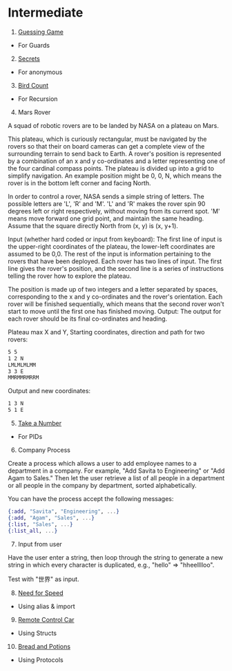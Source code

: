 # Intermediate

1. [Guessing Game](https://github.com/AgarwalConsulting/Elixir_Training/tree/master/exercises/exercism/guessing-game)

  - For Guards

2. [Secrets](https://github.com/AgarwalConsulting/Elixir_Training/tree/master/exercises/exercism/secrets)

  - For anonymous

3. [Bird Count](https://github.com/AgarwalConsulting/Elixir_Training/tree/master/exercises/exercism/bird-count)

  - For Recursion

4. Mars Rover

A squad of robotic rovers are to be landed by NASA on a plateau on Mars.

This plateau, which is curiously rectangular, must be navigated by the rovers so that their on board cameras can get a complete view of the surrounding terrain to send back to Earth. A rover's position is represented by a combination of an x and y co-ordinates and a letter representing one of the four cardinal compass points. The plateau is divided up into a grid to simplify navigation. An example position might be 0, 0, N, which means the rover is in the bottom left corner and facing North.

In order to control a rover, NASA sends a simple string of letters. The possible letters are 'L', 'R' and 'M'. 'L' and 'R' makes the rover spin 90 degrees left or right respectively, without moving from its current spot. 'M' means move forward one grid point, and maintain the same heading. Assume that the square directly North from (x, y) is (x, y+1).

Input (whether hard coded or input from keyboard): The first line of input is the upper-right coordinates of the plateau, the lower-left coordinates are assumed to be 0,0. The rest of the input is information pertaining to the rovers that have been deployed. Each rover has two lines of input. The first line gives the rover's position, and the second line is a series of instructions telling the rover how to explore the plateau.

The position is made up of two integers and a letter separated by spaces, corresponding to the x and y co-ordinates and the rover's orientation. Each rover will be finished sequentially, which means that the second rover won't start to move until the first one has finished moving. Output: The output for each rover should be its final co-ordinates and heading.

Plateau max X and Y, Starting coordinates, direction and path for two rovers:

```txt
5 5
1 2 N
LMLMLMLMM
3 3 E
MMRMMRMRRM
```

Output and new coordinates:

```txt
1 3 N
5 1 E
```

5. [Take a Number](https://github.com/AgarwalConsulting/Elixir_Training/tree/master/exercises/exercism/take-a-number)
  - For PIDs

6. Company Process

Create a process which allows a user to add employee names to a department in a company. For example, "Add Savita to Engineering" or "Add Agam to Sales." Then let the user retrieve a list of all people in a department or all people in the company by department, sorted alphabetically.

You can have the process accept the following messages:

```elixir
{:add, "Savita", "Engineering", ...}
{:add, "Agam", "Sales", ...}
{:list, "Sales", ...}
{:list_all, ...}
```

7. Input from user

Have the user enter a string, then loop through the string to generate a new string in which every character is duplicated, e.g., "hello" => "hheelllloo".

Test with "世界" as input.

8. [Need for Speed](https://github.com/AgarwalConsulting/Elixir_Training/tree/master/exercises/exercism/need-for-speed)

  - Using alias & import

9. [Remote Control Car](https://github.com/AgarwalConsulting/Elixir_Training/tree/master/exercises/exercism/remote-control-car)

  - Using Structs

10. [Bread and Potions](https://github.com/AgarwalConsulting/Elixir_Training/tree/master/exercises/exercism/bread-and-potions)

  - Using Protocols
